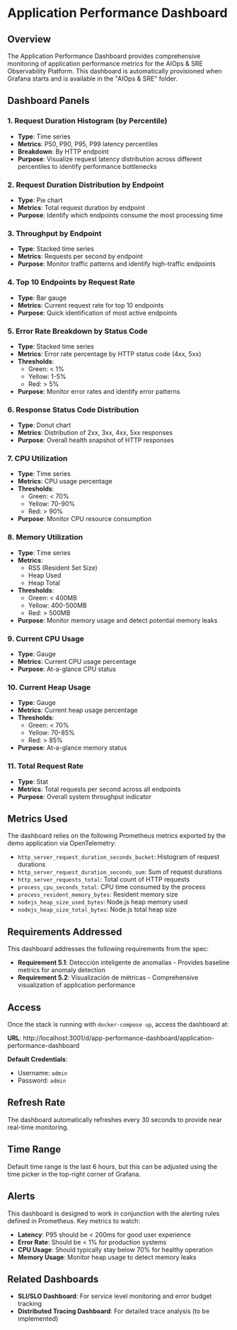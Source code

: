 # Application Performance Dashboard

## Overview

The Application Performance Dashboard provides comprehensive monitoring of application performance metrics for the AIOps & SRE Observability Platform. This dashboard is automatically provisioned when Grafana starts and is available in the "AIOps & SRE" folder.

## Dashboard Panels

### 1. Request Duration Histogram (by Percentile)
- **Type**: Time series
- **Metrics**: P50, P90, P95, P99 latency percentiles
- **Breakdown**: By HTTP endpoint
- **Purpose**: Visualize request latency distribution across different percentiles to identify performance bottlenecks

### 2. Request Duration Distribution by Endpoint
- **Type**: Pie chart
- **Metrics**: Total request duration by endpoint
- **Purpose**: Identify which endpoints consume the most processing time

### 3. Throughput by Endpoint
- **Type**: Stacked time series
- **Metrics**: Requests per second by endpoint
- **Purpose**: Monitor traffic patterns and identify high-traffic endpoints

### 4. Top 10 Endpoints by Request Rate
- **Type**: Bar gauge
- **Metrics**: Current request rate for top 10 endpoints
- **Purpose**: Quick identification of most active endpoints

### 5. Error Rate Breakdown by Status Code
- **Type**: Stacked time series
- **Metrics**: Error rate percentage by HTTP status code (4xx, 5xx)
- **Thresholds**: 
  - Green: < 1%
  - Yellow: 1-5%
  - Red: > 5%
- **Purpose**: Monitor error rates and identify error patterns

### 6. Response Status Code Distribution
- **Type**: Donut chart
- **Metrics**: Distribution of 2xx, 3xx, 4xx, 5xx responses
- **Purpose**: Overall health snapshot of HTTP responses

### 7. CPU Utilization
- **Type**: Time series
- **Metrics**: CPU usage percentage
- **Thresholds**:
  - Green: < 70%
  - Yellow: 70-90%
  - Red: > 90%
- **Purpose**: Monitor CPU resource consumption

### 8. Memory Utilization
- **Type**: Time series
- **Metrics**: 
  - RSS (Resident Set Size)
  - Heap Used
  - Heap Total
- **Thresholds**:
  - Green: < 400MB
  - Yellow: 400-500MB
  - Red: > 500MB
- **Purpose**: Monitor memory usage and detect potential memory leaks

### 9. Current CPU Usage
- **Type**: Gauge
- **Metrics**: Current CPU usage percentage
- **Purpose**: At-a-glance CPU status

### 10. Current Heap Usage
- **Type**: Gauge
- **Metrics**: Current heap usage percentage
- **Thresholds**:
  - Green: < 70%
  - Yellow: 70-85%
  - Red: > 85%
- **Purpose**: At-a-glance memory status

### 11. Total Request Rate
- **Type**: Stat
- **Metrics**: Total requests per second across all endpoints
- **Purpose**: Overall system throughput indicator

## Metrics Used

The dashboard relies on the following Prometheus metrics exported by the demo application via OpenTelemetry:

- `http_server_request_duration_seconds_bucket`: Histogram of request durations
- `http_server_request_duration_seconds_sum`: Sum of request durations
- `http_server_requests_total`: Total count of HTTP requests
- `process_cpu_seconds_total`: CPU time consumed by the process
- `process_resident_memory_bytes`: Resident memory size
- `nodejs_heap_size_used_bytes`: Node.js heap memory used
- `nodejs_heap_size_total_bytes`: Node.js total heap size

## Requirements Addressed

This dashboard addresses the following requirements from the spec:

- **Requirement 5.1**: Detección inteligente de anomalías - Provides baseline metrics for anomaly detection
- **Requirement 5.2**: Visualización de métricas - Comprehensive visualization of application performance

## Access

Once the stack is running with `docker-compose up`, access the dashboard at:

**URL**: http://localhost:3001/d/app-performance-dashboard/application-performance-dashboard

**Default Credentials**:
- Username: `admin`
- Password: `admin`

## Refresh Rate

The dashboard automatically refreshes every 30 seconds to provide near real-time monitoring.

## Time Range

Default time range is the last 6 hours, but this can be adjusted using the time picker in the top-right corner of Grafana.

## Alerts

This dashboard is designed to work in conjunction with the alerting rules defined in Prometheus. Key metrics to watch:

- **Latency**: P95 should be < 200ms for good user experience
- **Error Rate**: Should be < 1% for production systems
- **CPU Usage**: Should typically stay below 70% for healthy operation
- **Memory Usage**: Monitor heap usage to detect memory leaks

## Related Dashboards

- **SLI/SLO Dashboard**: For service level monitoring and error budget tracking
- **Distributed Tracing Dashboard**: For detailed trace analysis (to be implemented)
